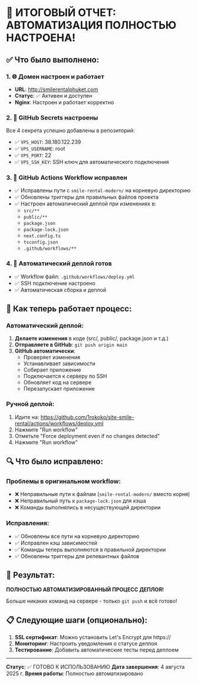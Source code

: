 # 🎉 ИТОГОВЫЙ ОТЧЕТ: АВТОМАТИЗАЦИЯ ПОЛНОСТЬЮ НАСТРОЕНА!

## ✅ Что было выполнено:

### 1. 🌐 Домен настроен и работает
- **URL**: http://smilerentalphuket.com
- **Статус**: ✅ Активен и доступен
- **Nginx**: Настроен и работает корректно

### 2. 🔐 GitHub Secrets настроены
Все 4 секрета успешно добавлены в репозиторий:
- ✅ `VPS_HOST`: 38.180.122.239
- ✅ `VPS_USERNAME`: root  
- ✅ `VPS_PORT`: 22
- ✅ `VPS_SSH_KEY`: SSH ключ для автоматического подключения

### 3. 🔧 GitHub Actions Workflow исправлен
- ✅ Исправлены пути с `smile-rental-modern/` на корневую директорию
- ✅ Обновлены триггеры для правильных файлов проекта
- ✅ Настроен автоматический деплой при изменениях в:
  - `src/**`
  - `public/**`
  - `package.json`
  - `package-lock.json`
  - `next.config.ts`
  - `tsconfig.json`
  - `.github/workflows/**`

### 4. 🚀 Автоматический деплой готов
- ✅ Workflow файл: `.github/workflows/deploy.yml`
- ✅ SSH подключение настроено
- ✅ Автоматическая сборка и деплой

## 🎯 Как теперь работает процесс:

### Автоматический деплой:
1. **Делаете изменения** в коде (src/, public/, package.json и т.д.)
2. **Отправляете в GitHub**: `git push origin main`  
3. **GitHub автоматически**:
   - Проверяет изменения
   - Устанавливает зависимости
   - Собирает приложение
   - Подключается к серверу по SSH
   - Обновляет код на сервере
   - Перезапускает приложение

### Ручной деплой:
1. Идите на: https://github.com/1rokoko/site-smile-rental/actions/workflows/deploy.yml
2. Нажмите "Run workflow"
3. Отметьте "Force deployment even if no changes detected"
4. Нажмите "Run workflow"

## 🔍 Что было исправлено:

### Проблемы в оригинальном workflow:
- ❌ Неправильные пути к файлам (`smile-rental-modern/` вместо корня)
- ❌ Неправильный путь к `package-lock.json` для кэша
- ❌ Команды выполнялись в несуществующей директории

### Исправления:
- ✅ Обновлены все пути на корневую директорию
- ✅ Исправлен кэш зависимостей
- ✅ Команды теперь выполняются в правильной директории
- ✅ Обновлены триггеры для релевантных файлов

## 🎉 Результат:

**ПОЛНОСТЬЮ АВТОМАТИЗИРОВАННЫЙ ПРОЦЕСС ДЕПЛОЯ!**

Больше никаких команд на сервере - только `git push` и всё готово!

## 📋 Следующие шаги (опционально):

1. **SSL сертификат**: Можно установить Let's Encrypt для https://
2. **Мониторинг**: Настроить уведомления о статусе деплоя
3. **Тестирование**: Добавить автоматические тесты перед деплоем

---

**Статус**: ✅ ГОТОВО К ИСПОЛЬЗОВАНИЮ
**Дата завершения**: 4 августа 2025 г.
**Время работы**: Полностью автоматизировано
